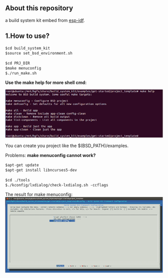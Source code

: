 ## About this repository
a build system kit embed from [esp-idf](https://github.com/espressif/esp-idf).



## 1.How to use?

	$cd build_system_kit
    $source set_bsd_environment.sh
    
    $cd PRJ_DIR
    $make menuconfig
    $./run_make.sh
   
**Use the make help for more shell cmd:**

![](make_help.png)


You can create you project like the $(BSD_PATH)/examples.

Problems:
**make menuconfig cannot work?**

    $apt-get update
    $apt-get install libncurses5-dev
    
    $cd ./tools
    $./kconfig/lxdialog/check-lxdialog.sh -ccflags

The result for make menuconfig:
![](menuconfig.png)

 


  